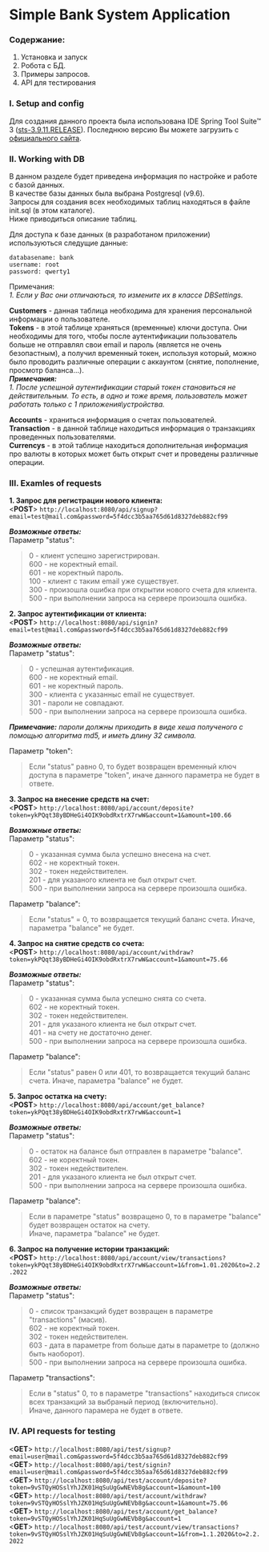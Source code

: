 # Simple Bank System Application

### Содержание:

1. Установка и запуск
2. Робота с БД.
3. Примеры запросов.  
4. API для тестирования
  
   
  

### I. Setup and config
Для создания данного проекта была использована IDE Spring Tool Suite™ 3 ([sts-3.9.11.RELEASE](https://download.springsource.com/release/STS/3.9.11.RELEASE/dist/e4.14/spring-tool-suite-3.9.11.RELEASE-e4.14.0-win32-x86_64.zip)).
Последнюю версию Вы можете загрузить с [официального сайта](https://spring.io/tools3/sts/all).


### II. Working with DB  
В данном разделе будет приведена информация по настройке и работе с базой данных.  
В качестве базы данных была выбрана Postgresql (v9.6).  
Запросы для создания всех необходимых таблиц находяться в файле init.sql (в этом каталоге).  
Ниже приводиться описание таблиц.  

Для доступа к базе данных (в разработаном приложении) используються следущие данные:  
```
databasename: bank
username: root
password: qwerty1
```
Примечания:\
*1. Если у Вас они отличаються, то измените их в классе DBSettings.*  

**Customers** - данная таблица необходима для хранения персональной информации о пользователе.\
**Tokens** - в этой таблице храняться (временные) ключи доступа. Они необходимы для того, чтобы после аутентификации пользователь больше не отправлял свои email и пароль (является не очень безопастным), а получил временный токен, используя который, можно было проводить различные операции с аккаунтом (снятие, пополнение, просмотр баланса...).  
***Примечания:***\
*1. После успешной аутентификации старый токен становиться не действительным. То есть, в одно и тоже время, пользователь может работать только с 1 приложения\устройства.*  

**Accounts** - храниться информация о счетах пользователей.\
**Transaction** - в данной таблице находиться информация о транзакциях проведенных пользователями.\
**Currencys** - в этой таблице находиться дополнительная информация про валюты в которых может быть открыт счет и проведены различные операции.

### III. Examles of requests
**1. Запрос для регистрации нового клиента:**\
<**POST**> `http://localhost:8080/api/signup?email=test@mail.com&password=5f4dcc3b5aa765d61d8327deb882cf99`

***Возможные ответы:***\
Параметр "status":
>0 - клиент успешно зарегистрирован.\
600 - не коректный email.\
601 - не коректный пароль.\
100 - клиент с таким email уже существует.\
300 - произошла ошибка при открытии нового счета для клиента.\
500 - при выполнении запроса на сервере произошла ошибка.  


**2. Запрос аутентификации от клиента:**\
<**POST**> `http://localhost:8080/api/signin?email=test@mail.com&password=5f4dcc3b5aa765d61d8327deb882cf99`

***Возможные ответы:***\
Параметр "status":
>0 - успешная аутентификация.\
600 - не коректный email.\
601 - не коректный пароль.\
300 - клиента с указанныс email не существует.\
301 - пароли не совпадают.\
500 - при выполнении запроса на сервере произошла ошибка.  

***Примечание:*** *пароли должны приходить в виде хеша полученого с помощью алгоритма md5, и иметь длину 32 символа.*  

Параметр "token":
>Если "status" равно 0, то будет возвращен временный ключ доступа в параметре "token", иначе данного параметра не будет в ответе.  


**3. Запрос на внесение средств на счет:**\
<**POST**> `http://localhost:8080/api/account/deposite?token=ykPQqt38yBDHeGi4OIK9obdRxtrX7rwW&account=1&amount=100.66`

***Возможные ответы:***\
Параметр "status":
>0 - указанная сумма была успешно внесена на счет.\
602 - не коректный токен.\
302 - токен недействителен.\
201 - для указаного клиента не был открыт счет.\
500 - при выполнении запроса на сервере произошла ошибка.  

Параметр "balance":
>Если "status" = 0, то возвращается текущий баланс счета. Иначе, параметра "balance" не будет.  


**4. Запрос на снятие средств со счета:**\
<**POST**> `http://localhost:8080/api/account/withdraw?token=ykPQqt38yBDHeGi4OIK9obdRxtrX7rwW&account=1&amount=75.66`

***Возможные ответы:***\
Параметр "status":
>0 - указанная сумма была успешно снята со счета.\
602 - не коректный токен.\
302 - токен недействителен.\
201 - для указаного клиента не был открыт счет.\
401 - на счету не достаточно денег.\
500 - при выполнении запроса на сервере произошла ошибка.  

Параметр "balance":
>Если "status" равен 0 или 401, то возвращается текущий баланс счета. Иначе, параметра "balance" не будет.  


**5. Запрос остатка на счету:**\
<**POST**> `http://localhost:8080/api/account/get_balance?token=ykPQqt38yBDHeGi4OIK9obdRxtrX7rwW&account=1`

***Возможные ответы:***\
Параметр "status":
>0 - остаток на балансе был отправлен в параметре "balance".\
602 - не коректный токен.\
302 - токен недействителен.\
201 - для указаного клиента не был открыт счет.\
500 - при выполнении запроса на сервере произошла ошибка.

Параметр "balance":
>Если в параметре "status" возвращено 0, то в параметре "balance" будет возвращен остаток на счету.\
Иначе, параметра "balance" не будет.


**6. Запрос на получение истории транзакций:**\
<**POST**> `http://localhost:8080/api/account/view/transactions?token=ykPQqt38yBDHeGi4OIK9obdRxtrX7rwW&account=1&from=1.01.2020&to=2.2.2022`

***Возможные ответы:***\
Параметр "status":  
>0 - список транзакций будет возвращен в параметре "transactions" (масив).\
602 - не коректный токен.\
302 - токен недействителен.\
603 - дата в параметре from больше даты в параметре to (должно быть наоборот).\
500 - при выполнении запроса на сервере произошла ошибка.

Параметр "transactions":  
>Если в "status" 0, то в параметре "transactions" находиться список всех транзакций за выбраный период (включительно).  
Иначе, данного парамера не будет в ответе.  


### IV. API requests for testing
<**GET**> `http://localhost:8080/api/test/signup?email=user@mail.com&password=5f4dcc3b5aa765d61d8327deb882cf99`  
<**GET**> `http://localhost:8080/api/test/signin?email=user@mail.com&password=5f4dcc3b5aa765d61d8327deb882cf99`  
<**GET**> `http://localhost:8080/api/test/account/deposite?token=9vSTQyHOSslYhJZK01HqSuUgGwNEVb8g&account=1&amount=100`  
<**GET**> `http://localhost:8080/api/test/account/withdraw?token=9vSTQyHOSslYhJZK01HqSuUgGwNEVb8g&account=1&amount=75.06`  
<**GET**> `http://localhost:8080/api/test/account/get_balance?token=9vSTQyHOSslYhJZK01HqSuUgGwNEVb8g&account=1`  
<**GET**> `http://localhost:8080/api/test/account/view/transactions?token=9vSTQyHOSslYhJZK01HqSuUgGwNEVb8g&account=1&from=1.1.2020&to=2.2.2022`  